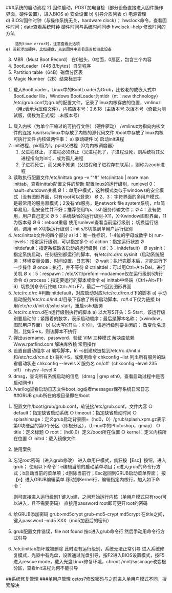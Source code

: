###系统的启动流程
2) 固件启动，POST加电自检（部分设备直接进入固件操作界面，硬件设置），进入BIOS
    a) 安全设置
    b) 引导介质列表
    c) 电源管理    
    d) BIOS/固件时钟（与操作系统无关，hardware clock）；
        hwclock命令，查看固件时间；date查看系统时钟
        硬件时间与系统时间同步
        hwclock –help
        修改时间的方法
        
        遇到time error时，注意查看此选项
    e) 若新添加硬件，比如硬盘，先到固件中查看是否检测此设备
3) MBR（Must Boot Record）
    在0磁头，0柱面，0扇区，包含三个内容
4) BootLoader（446 B/bytes）自举程序
5) Partition table（64B）磁盘分区表
6) Magic Number（2B）结束标志字
1. 载入BootLoader，Linux中的BootLoader为Grub，比较老的或嵌入式中BootLoader lilo，Windows BootLoader为ntldr（nt：new thchnology）
    /etc/grub.conf为grub的配置文件，记录了linux内核存放的位置，vmlinuz（用z表示为压缩文件），内核版本号：2.6.18（主版本号.次版本号（奇数为测试版，偶数为正式版）.末版本号）
1) 载入内核（为单个压缩过的可执行文件）（硬件驱动）
    /vmlinuz为指向内核文件的连接
    /usr/src/linux中存放了内核的源代码文件
    /boot中存放了linux内核可执行文件
    内核做两件事：
    a) 驱动硬件
    b) 启动init进程
2) init进程，pid恒为1，ppid父进程（0为内核调度器）
    1. 父进程终止，子进程必须终止（父进程死了，子进程没死，则系统将其父进程指向为init），成为孤儿进程
    2. 子进程死亡，而父亲不知道（父进程和子进程存在联系），则称为zoobi进程
6) 读取执行配置文件/etc/inittab
    grep –v “^#” /etc/inittab | more 
    man inittab，查看inittab配置文件的帮助
    配置linux的运行级别，runlevel
    0：hault=shutdown关机
Ø 1：单用户模式，这种模式类似于windows的安全模式（没有图形界面，只有root可以登录）
Ø 2、3：字符界面的多用户模式，是最常用的服务器模式；2没有nfs服务，是network file system系统，nfs简单易用，但安全性并不好；推荐使用ftp、ssh服务传输文件；
Ø 4：没有使用，用户自己定义
Ø 5：系统缺省的运行级别-X11，X-Xwindow图形界面，11为版本号
Ø 6：reboot重启
    使用runlevel查看当前运行级别；
    切换运行级别，调用init X切换运行级别；init s/S切换到单用户运行级别
7) /etc/inittab文件的四个部分
a) id：唯一性标识，1-4位的字母或数字
b) run-levels：指定运行级别，可以指定多个
c) action：指定运行状态
Ø initdefault：指定系统缺省启动的运行级别（id：3：initdefault）
Ø sysinit：指定系统启动，任何级别都运行的脚本，有/etc/rc.d/rc.sysinit（启动系统服务：环境变量设置、时间设置、日志等）
Ø wait：执行完脚本后，才能进行下一步操作
Ø once：执行，并不等待
Ø ctrlaltdel：可以用Ctrl+Alt+Del，进行关机
Ø x：5：respawn：/etc/X11/prefdm –nodaemon仅在运行级别5执行命令
d) process：指定要运行的脚本或命令
e) inittab中终端（Ctrl+Alt+F1-6）切换到命令行终端
    Ctrl+Alt+F7，最后一个回到图形界面
8) /etc/rc.d/rc #判断initdefault，对应启动对应/etc/rc.d/rcn.d下的脚本
    a) 手动启动服务/etc/rc.d/init.d/目录下存放了所有启动脚本，rc#.d下仅为链接
    b) 用/etc/rc.d/init.d/sshd start，重启sshd服务
9) /etc/rc.d/rcn.d在n运行级别执行的脚本
a) 以大写S开头：S-Start，该运行级别要启动的；紧跟着的数字，表示启动顺序；最后是脚本名称；（xwindow，图形用户界面）
b) 以大写K开头：K-Kill，该运行级别要关闭的；
    改变命名规则，比如S->s，则该脚本不执行
10) 弹出username、password，验证
VIM
三种模式
解决库依赖
Www.rpmfind.com 解决库依赖
常用操作
1) 设置自启动程序
a) 编写脚本，ln –s创建软链接到/etc/rc.d/init.d和/etc/rc.d/rcn.d
b) 将K->S，或使用命令
    chkconfig –list 列出所有服务的缺省启动状态
    chkconfig –-levels X 服务名 on/off（chkconfig –level 235 off）
    ntsysv –level X
2) dmsg，查询所有系统启动的信息（dmsg | grep eth0，查看启动过程中是否启动网卡）
3) /var/log查看启动日志文件boot.log或者messages保存系统日常日志
##GRUB
grub所在的根目录即在/boot
1. 配置文件/boot/grub/grub.conf，软链接/etc/grub.conf，文件内容
    ○ default：指定缺省启动系统
    ○ timeout：指定缺省启动时间
    ○ splashimage：定义grub启动背景图=（hd0，0）/grub/splash.xpm.gz表示第0块硬盘的第0个分区（即根分区），（Linux中的Photoshop，gmap）
    ○ title：定义标题
    ○ root：（hd0,0）定义/boot所在位置
    ○ kernel：定义内核所在位置
    ○ initrd：载入镜像文件
2. 使用案例
3. 忘记root密码（进入grub修改）
    进入单用户模式，疯狂按【Esc】按钮，进入grub；
    使用以下命令：e编辑当前的启动菜单项目；c进入grub的命令行方式；b启动当前的菜单项；d删除当前行；Esc返回到GRUB启动菜单界面；
    按【e】进入GRUB编辑菜单
    移动到Kernel行，编辑指定内核行，加入如下命令：
    
    则可直接进入运行级别1
    键入b建，之间开始运行内核（单用户模式只有root可以进入，且不需要密码）
    直接用password root即可更开root的密码
4. 给GRUB添加密码
    grub>md5crypt
    grub-md5-crypt
    md5crypt
    在title之间，键入password –md5 XXX（md5加密后的密码）
5. grub配置文件错误，file not found
    按c进入grub命令行
    然后手动用命令行方式引导
6. /etc/inittab损坏或被删除
    此时没有运行级别，系统无法正常引导
    进入系统修复模式，光驱中有光盘，设置通过光盘引导，按F2进入BIOS设置模式，按F5进入rescue mode，载入光盘Linux修复环境，chroot /mnt/sysimage改变根分区，查看init进程为何不能引导

##系统修复管理
###单用户管理
cetos7修改密码与之前进入单用户模式不同，搜索解决
